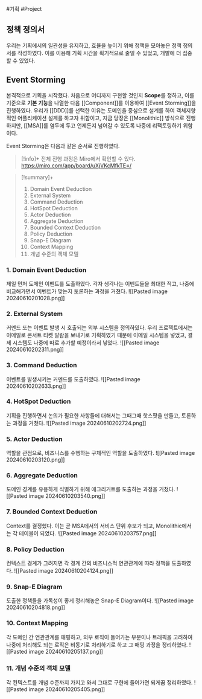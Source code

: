 #기획 #Project 


## 정책 정의서
우리는 기획에서의 일관성을 유지하고, 효율을 높이기 위해 정책을 모아놓은 정책 정의서를 작성하였다. 이를 이용해 기획 시간을 획기적으로 줄일 수 있었고, 개발에 더 집중할 수 있었다.

## Event Storming
본격적으로 기획을 시작했다. 처음으로 어디까지 구현할 것인지 **Scope**를 정하고, 이를 기준으로 **기본 기능**을 나열한 다음 [[Component]]를 이용하여 [[Event Storming]]을 진행하였다. 우리가 [[DDD]]를 선택한 이유는 도메인을 중심으로 설계를 하여 객체지향적인 어플리케이션 설계를 하고자 위함이고, 지금 당장은 [[Monolithic]] 방식으로 진행하지만, [[MSA]]를 염두에 두고 언제든지 넘어갈 수 있도록 나중에 리팩토링하기 위함이다. 

Event Storming은 다음과 같은 순서로 진행하였다.

> [!info]+ 
> 전체 진행 과정은 Miro에서 확인할 수 있다.
> https://miro.com/app/board/uXjVKcMfkTE=/


> [!summary]+ 
> 1. Domain Event Deduction
> 2. External System
> 3. Command Deduction
> 4. HotSpot Deduction
> 5. Actor Deduction
> 6. Aggregate Deduction
> 7. Bounded Context Deduction
> 8. Policy Deduction
> 9. Snap-E Diagram
> 10. Context Mapping
> 11. 개념 수준의 객체 모델

### 1. Domain Event Deduction
제일 먼저 도메인 이벤트를 도출하였다. 각자 생각나는 이벤트들을 최대한 적고, 나중에 비교해가면서 이벤트가 맞는지 토론하는 과정을 거쳤다.
![[Pasted image 20240610201028.png]]

### 2. External System
커멘드 또는 이벤트 발생 시 호출되는 외부 시스템을 정의하였다. 우리 프로젝트에서는 이메일로 콘서트 티켓 알람을 보내기로 기획하였기 때문에 이메일 시스템을 넣었고, 결제 시스템도 나중에 따로 추가할 예정이라서 넣었다.
![[Pasted image 20240610202311.png]]

### 3. Command Deduction
이벤트를 발생시키는 커멘드를 도출하였다.
![[Pasted image 20240610202633.png]]


### 4. HotSpot Deduction
기획을 진행하면서 논의가 필요한 사항들에 대해서는 그때그때 핫스팟을 만들고, 토론하는 과정을 거쳤다.
![[Pasted image 20240610202724.png]]

### 5. Actor Deduction
역할을 관점으로, 비즈니스를 수행하는 구체적인 역할을 도출하였다.
![[Pasted image 20240610203120.png]]

### 6. Aggregate Deduction
도메인 경계를 유용하게 식별하기 위해 애그리거트를 도출하는 과정을 거쳤다.
![[Pasted image 20240610203540.png]]

### 7. Bounded Context Deduction
Context를 결정했다. 이는 곧 MSA에서의 서비스 단위 후보가 되고, Monolithic에서는 각 테이블이 되었다.
![[Pasted image 20240610203757.png]]
### 8. Policy Deduction
컨텍스트 경계가 그려지면 각 경계 간의 비즈니스적 연관관계에 따라 정책을 도출하였다.
![[Pasted image 20240610204124.png]]

### 9. Snap-E Diagram
도출한 정책들을 가독성이 좋게 정리해놓은 Snap-E Diagram이다.
![[Pasted image 20240610204818.png]]
### 10. Context Mapping
각 도메인 간 연관관계를 매핑하고, 외부 로직이 들어가는 부분이나 트래픽을 고려하여 나중에 처리해도 되는 로직은 비동기로 처리하기로 하고 그 매핑 과정을 정리하였다.
![[Pasted image 20240610205137.png]]
### 11. 개념 수준의 객체 모델
각 컨텍스트를 개념 수준까지 가지고 와서 그대로 구현에 들어가면 되게끔 정리하였다.
![[Pasted image 20240610205405.png]]